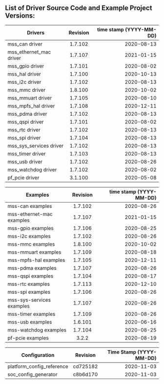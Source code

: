 ## List of Driver Source Code and Example Project Versions:



| Drivers | Revision | time stamp (YYYY-MM-DD) |
|----------|:-------------------:|------:|
| mss_can driver | 1.7.102 | 2020-08-13 | 
| mss_ethernet_mac driver | 1.7.107 | 2021-01-15 | 
| mss_gpio driver | 1.7.101 | 2020-08-02 | 
| mss_hal driver | 1.7.100 | 2020-10-13 | 
| mss_i2c driver | 1.7.102 | 2020-08-13 | 
| mss_mmc driver | 1.8.100 | 2020-10-02 | 
| mss_mmuart driver | 1.7.105 | 2020-08-10 | 
| mss_mpfs_hal driver | 1.7.108 | 2020-12-11 | 
| mss_pdma driver | 1.7.102 | 2020-08-13 | 
| mss_qspi driver | 1.7.101 | 2020-08-02 | 
| mss_rtc driver | 1.7.102 | 2020-08-13 | 
| mss_spi driver | 1.7.104 | 2020-08-13 | 
| mss_sys_services driver | 1.7.102 | 2020-08-13 | 
| mss_timer driver | 1.7.103 | 2020-08-13 | 
| mss_usb driver | 1.7.102 | 2020-08-26 | 
| mss_watchdog driver | 1.7.102 | 2020-08-02 | 
| pf_pcie driver | 3.1.100 | 2020-05-08 |

| Examples | Revision | time stamp (YYYY-MM-DD) |
|----------|:-------------:|------:|
| mss-can examples | 1.7.102 | 2020-08-26 | 
| mss-ethernet-mac examples | 1.7.107 | 2021-01-15 | 
| mss-gpio examples | 1.7.106 | 2020-08-25 | 
| mss-i2c examples | 1.7.102 | 2020-08-26 | 
| mss-mmc examples | 1.8.100 | 2020-10-02 | 
| mss-mmuart examples | 1.7.109 | 2020-08-18 | 
| mss-mpfs-hal examples | 1.7.105 | 2020-12-11 | 
| mss-pdma examples | 1.7.107 | 2020-08-26 | 
| mss-qspi examples | 1.7.104 | 2020-08-17 | 
| mss-rtc examples | 1.7.113 | 2020-12-10 | 
| mss-spi examples | 1.7.106 | 2020-08-26 | 
| mss-sys-services examples | 1.7.107 | 2020-08-26 | 
| mss-timer examples | 1.7.109 | 2020-08-26 | 
| mss-usb examples | 1.6.101 | 2020-06-16 | 
| mss-watchdog examples | 1.7.104 | 2020-08-25 | 
| pf-pcie examples | 3.2.2 | 2020-08-19 | 

| Configuration | Revision | Time Stamp (YYYY-MM-DD) |
|----------|:-------------:|------:|
| platform_config_reference | cd725182 | 2020-11-03 | 
| soc_config_generator | c8b6d170 | 2020-11-03 | 

